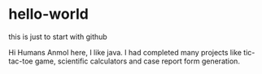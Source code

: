 # hello-world
this is just to start with github

Hi Humans
Anmol here, I like java.
I had completed many projects like tic-tac-toe game, scientific calculators and case report form generation.
